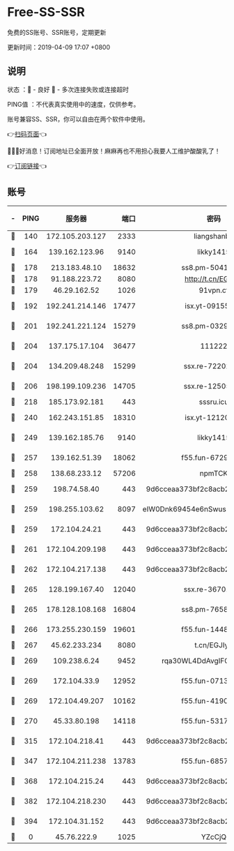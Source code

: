 # Free-SS-SSR

免费的SS账号、SSR账号，定期更新

更新时间：2019-04-09 17:07 +0800

## 说明

状态     ：🙂 - 良好 🙁 - 多次连接失败或连接超时

PING值   ：不代表真实使用中的速度，仅供参考。

账号兼容SS、SSR，你可以自由在两个软件中使用。

👉[扫码页面](https://liesauer.github.io/Free-SS-SSR/)👈

🎉🎉🎉好消息！订阅地址已全面开放！麻麻再也不用担心我要人工维护酸酸乳了！

👉[订阅链接](https://www.liesauer.net/yogurt/subscribe?ACCESS_TOKEN=DAYxR3mMaZAsaqUb)👈

## 账号

|-|PING|服务器|端口|密码|加密方式|区域|
|:----:|:----:|:-----:|-----:|:----:|:----:|:----:|
|🙂|140|172.105.203.127|2333|liangshanbo|chacha20|JP|
|🙂|164|139.162.123.96|9140|likky1415|aes-256-cfb|JP|
|🙂|178|213.183.48.10|18632|ss8.pm-50413553|rc4-md5|RU|
|🙂|178|91.188.223.72|8080|http://t.cn/EGJIyrl|rc4-md5|RU|
|🙂|179|46.29.162.52|1026|91vpn.cf|rc4-md5|RU|
|🙂|192|192.241.214.146|17477|isx.yt-09155805|aes-256-cfb|US|
|🙂|201|192.241.221.124|15279|ss8.pm-03297387|aes-256-cfb|US|
|🙂|204|137.175.17.104|36477|111222|aes-256-cfb|US|
|🙂|204|134.209.48.248|15299|ssx.re-72202420|aes-256-cfb|US|
|🙂|206|198.199.109.236|14705|ssx.re-12505004|aes-256-cfb|US|
|🙂|218|185.173.92.181|443|sssru.icu|rc4-md5|RU|
|🙂|240|162.243.151.85|18310|isx.yt-12120074|aes-256-cfb|US|
|🙂|249|139.162.185.76|9140|likky1415|aes-256-cfb|DE|
|🙂|257|139.162.51.39|18062|f55.fun-67295461|aes-256-cfb|SG|
|🙂|258|138.68.233.12|57206|npmTCK|rc4-md5|US|
|🙂|259|198.74.58.40|443|9d6cceaa373bf2c8acb22e60b6a58be6|aes-256-cfb|US|
|🙂|259|198.255.103.62|8097|eIW0Dnk69454e6nSwuspv9DmS201tQ0D|aes-256-cfb|US|
|🙂|259|172.104.24.21|443|9d6cceaa373bf2c8acb22e60b6a58be6|aes-256-cfb|US|
|🙂|261|172.104.209.198|443|9d6cceaa373bf2c8acb22e60b6a58be6|aes-256-cfb|US|
|🙂|262|172.104.217.138|443|9d6cceaa373bf2c8acb22e60b6a58be6|aes-256-cfb|US|
|🙂|265|128.199.167.40|12040|ssx.re-36701064|aes-256-cfb|SG|
|🙂|265|178.128.108.168|16804|ss8.pm-76588510|aes-256-cfb|SG|
|🙂|266|173.255.230.159|19601|f55.fun-14484669|aes-256-cfb|US|
|🙂|267|45.62.233.234|8080|t.cn/EGJIyrl|rc4-md5|CA|
|🙂|269|109.238.6.24|9452|rqa30WL4DdAvgIFG6Fs3znzTa|aes-256-cfb|FR|
|🙂|269|172.104.33.9|12952|f55.fun-07138096|aes-256-cfb|SG|
|🙂|269|172.104.49.207|10162|f55.fun-41905372|aes-256-cfb|SG|
|🙂|270|45.33.80.198|14118|f55.fun-53173364|aes-256-cfb|US|
|🙂|315|172.104.218.41|443|9d6cceaa373bf2c8acb22e60b6a58be6|aes-256-cfb|US|
|🙂|347|172.104.211.238|13783|f55.fun-68574119|aes-256-cfb|US|
|🙂|368|172.104.215.24|443|9d6cceaa373bf2c8acb22e60b6a58be6|aes-256-cfb|US|
|🙂|382|172.104.218.230|443|9d6cceaa373bf2c8acb22e60b6a58be6|aes-256-cfb|US|
|🙂|394|172.104.31.152|443|9d6cceaa373bf2c8acb22e60b6a58be6|aes-256-cfb|US|
|🙁|0|45.76.222.9|1025|YZcCjQ|rc4-md5|JP|
